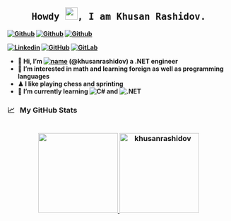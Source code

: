 <h2 align='center'><samp><strong>Howdy <img src="https://media.giphy.com/media/hvRJCLFzcasrR4ia7z/giphy.gif" width="28px" height="28px">, I am Khusan Rashidov.<img height="28px"</strong></samp></h2>

  [![Github](https://img.shields.io/github/followers/khusanrashidov?label=Follow%20Me&style=social)](https://github.com/khusanrashidov)
[![Github](https://img.shields.io/github/stars/khusanrashidov?affiliations=OWNER&style=social)](https://github.com/khusanrashidov)
[![Github](https://img.shields.io/github/watchers/khusanrashidov/khusanrashidov?style=social)](https://github.com/khusanrashidov)

[![Linkedin](https://img.shields.io/badge/LinkedIn-Khusan%20Rashidov-blue?logo=Linkedin&logoColor=blue&labelColor=white&style=flat-square)](https://www.linkedin.com/in/khusanrashidov)
[![GitHub](https://img.shields.io/badge/GitHub-khusanrashidov-black?logo=Github&labelColor=black&style=flat-square)](https://github.com/khusanrashidov)
[![GitLab](https://img.shields.io/badge/GitLab-khusanrashidov-purple?logo=Gitlab&labelColor=purple&style=flat-square)](https://gitlab.com/khusanrashidov)

- 👋 Hi, I’m [![name](https://img.shields.io/badge/Khusan-Rashidov-800080?labelColor=800080&style=flat-square)](https://github.com/khusanrashidov) (@khusanrashidov) a .NET engineer
- 👀 I’m interested in math and learning foreign as well as programming languages
- ♟ I like playing chess and sprinting
- 🥕 I’m currently learning ![C#](https://img.shields.io/badge/-csharp-800080?style=flat-square&logo=csharp) and ![.NET](https://img.shields.io/badge/-dotnet-570861?style=flat-square&logo=dotnet)

<h3>
  <summary>
    📈  &nbsp; My GitHub Stats
  </summary> 
  
  <br> 

  <p align="center">
   <a href="https://github.com/khusanrashidov">
    <img height="180em" src="https://github-readme-stats-eight-theta.vercel.app/api?username=khusanrashidov&show_icons=true&theme=material-palenight&count_private=true"/>
    <img height="180em" src="https://github-readme-stats.vercel.app/api/top-langs/?username=khusanrashidov&show_icons=true&theme=material-palenight&layout=compact" alt="khusanrashidov" />
  </a>
</p>
</h3> 
  
<!---
khasanrashidov/khasanrashidov is a ✨ special ✨ repository because its `README.md` (this file) appears on your GitHub profile.
You can click the Preview link to take a look at your changes.
--->
